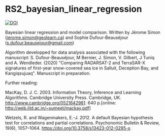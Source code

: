 # RS2_bayesian_linear_regression

[![DOI](https://zenodo.org/badge/DOI/10.5281/zenodo.3905286.svg)](https://doi.org/10.5281/zenodo.3905286)

Bayesian linear regression and model comparison.
Written by 
Jérome Simon (jerome.simon@geolearn.ca) and
Sophie Dufour-Beauséjour (s.dufour.beausejour@gmail.com)

Algorithm developped for data analysis associated with the following manuscript:
S. Dufour-Beauséjour, M Bernier,  J. Simon, V. Gilbert, J Tuniq and A. Wendleder. 
(2020) "Comparing RADARSAT-2 and TerraSAR-X signatures of first-year snow-covered 
sea ice in Salluit, Deception Bay, and Kangiqsujuaq". Manuscript in preparation.

Further reading: 

MacKay, D. J. C. 2003. Information Theory, Inference and Learning Algorithms. 
Cambridge University Press. Cambridge, UK. http://www.cambridge.org/0521642981. 
640 p.[online: http://web.iitd.ac.in/~sumeet/mackay.pdf]

Wetzels, R. and Wagenmakers, E.-J. 2012. A default Bayesian hypothesis test for
correlations and partial correlations. Psychonomic Bulletin & Review, 19(6), 
1057–1064. https://doi.org/10.3758/s13423-012-0295-x.


